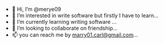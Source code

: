 - 👋 Hi, I’m @merye09
- 👀 I’m interested in  write software but firstly I have to learn...
- 🌱 I’m currently learning writing software ...
- 💞️ I’m looking to collaborate on friendship...
- 📫 you can reach me by marry01.carl@gmail.com...

<!---
merye09/merye09 is a ✨ special ✨ repository because its `README.md` (this file) appears on your GitHub profile.
You can click the Preview link to take a look at your changes.
--->
